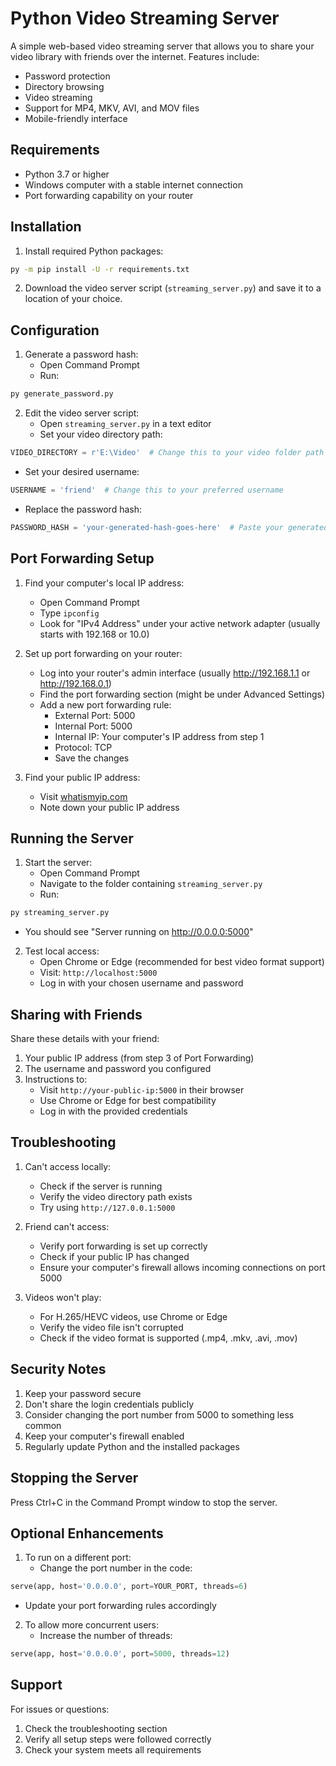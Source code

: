 # Python Video Streaming Server

A simple web-based video streaming server that allows you to share your video library with friends over the internet. Features include:
- Password protection
- Directory browsing
- Video streaming
- Support for MP4, MKV, AVI, and MOV files
- Mobile-friendly interface

## Requirements

- Python 3.7 or higher
- Windows computer with a stable internet connection
- Port forwarding capability on your router

## Installation

1. Install required Python packages:
```bash
py -m pip install -U -r requirements.txt
```

2. Download the video server script (`streaming_server.py`) and save it to a location of your choice.

## Configuration

1. Generate a password hash:
   - Open Command Prompt
   - Run:
```bash
py generate_password.py
```

2. Edit the video server script:
   - Open `streaming_server.py` in a text editor
   - Set your video directory path:
```python
VIDEO_DIRECTORY = r'E:\Video'  # Change this to your video folder path
```
   - Set your desired username:
```python
USERNAME = 'friend'  # Change this to your preferred username
```
   - Replace the password hash:
```python
PASSWORD_HASH = 'your-generated-hash-goes-here'  # Paste your generated hash here
```

## Port Forwarding Setup

1. Find your computer's local IP address:
   - Open Command Prompt
   - Type `ipconfig`
   - Look for "IPv4 Address" under your active network adapter (usually starts with 192.168 or 10.0)

2. Set up port forwarding on your router:
   - Log into your router's admin interface (usually http://192.168.1.1 or http://192.168.0.1)
   - Find the port forwarding section (might be under Advanced Settings)
   - Add a new port forwarding rule:
     - External Port: 5000
     - Internal Port: 5000
     - Internal IP: Your computer's IP address from step 1
     - Protocol: TCP
     - Save the changes

3. Find your public IP address:
   - Visit [whatismyip.com](https://www.whatismyip.com)
   - Note down your public IP address

## Running the Server

1. Start the server:
   - Open Command Prompt
   - Navigate to the folder containing `streaming_server.py`
   - Run:
```bash
py streaming_server.py
```
   - You should see "Server running on http://0.0.0.0:5000"

2. Test local access:
   - Open Chrome or Edge (recommended for best video format support)
   - Visit: `http://localhost:5000`
   - Log in with your chosen username and password

## Sharing with Friends

Share these details with your friend:
1. Your public IP address (from step 3 of Port Forwarding)
2. The username and password you configured
3. Instructions to:
   - Visit `http://your-public-ip:5000` in their browser
   - Use Chrome or Edge for best compatibility
   - Log in with the provided credentials

## Troubleshooting

1. Can't access locally:
   - Check if the server is running
   - Verify the video directory path exists
   - Try using `http://127.0.0.1:5000`

2. Friend can't access:
   - Verify port forwarding is set up correctly
   - Check if your public IP has changed
   - Ensure your computer's firewall allows incoming connections on port 5000

3. Videos won't play:
   - For H.265/HEVC videos, use Chrome or Edge
   - Verify the video file isn't corrupted
   - Check if the video format is supported (.mp4, .mkv, .avi, .mov)

## Security Notes

1. Keep your password secure
2. Don't share the login credentials publicly
3. Consider changing the port number from 5000 to something less common
4. Keep your computer's firewall enabled
5. Regularly update Python and the installed packages

## Stopping the Server

Press Ctrl+C in the Command Prompt window to stop the server.

## Optional Enhancements

1. To run on a different port:
   - Change the port number in the code:
```python
serve(app, host='0.0.0.0', port=YOUR_PORT, threads=6)
```
   - Update your port forwarding rules accordingly

2. To allow more concurrent users:
   - Increase the number of threads:
```python
serve(app, host='0.0.0.0', port=5000, threads=12)
```

## Support

For issues or questions:
1. Check the troubleshooting section
2. Verify all setup steps were followed correctly
3. Check your system meets all requirements
